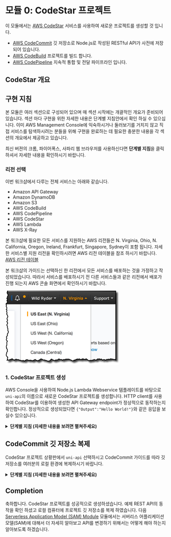 <!-- $theme: default -->

# 모듈 0: CodeStar 프로젝트

이 모듈에서는 [AWS CodeStar](https://aws.amazon.com/codestar/) 서비스를 사용하여 새로운 프로젝트를 생성할 것 입니다.

* [AWS CodeCommit](https://aws.amazon.com/codecommit/) 깃 저장소로 Node.js로 작성된 RESTful API가 사전에 저장되어 있습니다.
* [AWS CodeBuild](https://aws.amazon.com/codebuild/) 프로젝트를 빌드 합니다.
* [AWS CodePipeline](https://aws.amazon.com/codepipeline/) 지속적 통합 및 전달 파이프라인 입니다.
 
## CodeStar 개요

<insert here>

## 구현 지침

본 모듈은 여러 섹션으로 구성되어 있으며 매 섹션 시작에는 개괄적인 개요가 준비되어 있습니다. 섹션 마다 구현을 위한 자세한 내용은 단계별 지침안에서 확인 하실 수 있으십니다. 이미 AWS Management Console에 익숙하시거나 둘러보기를 거치지 않고 직접 서비스를 탐색하시려는 분들을 위해 구현을 완료하는 데 필요한 충분한 내용을 각 섹션의 개요에서 제공하고 있습니다.

최신 버젼의 크롬, 파이어폭스, 사파리 웹 브라우저를 사용하신다면 **단계별 지침**을 클릭하셔서 자세한 내용을 확인하시기 바랍니다.

### 리전 선택

이번 워크샵에서 다루는 전체 서비스는 아래와 같습니다. 

- Amazon API Gateway
- Amazon DynamoDB
- Amazon S3
- AWS CodeBuild
- AWS CodePipeline
- AWS CodeStar 
- AWS Lambda
- AWS X-Ray

본 워크샵에 필요한 모든 서비스를 지원하는 AWS 리전들은 N. Virginia, Ohio, N. California, Oregon, Ireland, Frankfurt, Singapore, Sydney이 포함 됩니다. 자세한 서비스별 지원 리전을 확인하시려면 AWS 리전 테이블을 참조 하시기 바랍니다. [AWS 리전 테이블](https://aws.amazon.com/about-aws/global-infrastructure/regional-product-services/) 

본 워크샵의 가이드는 선택하신 한 리전에서 모든 서비스를 배포하는 것을 가정하고 작성되었습니다. 따라서 서비스를 배포하시기 전 다른 서비스들과 같은 리전에서 배포가 진행 되는지 AWS 콘솔 화면에서 확인하시기 바랍니다.

![Region selection screenshot](images/region-selection.png)

### 1. CodeStar 프로젝트 생성

AWS Console을 사용하여 Node.js Lambda Webservice 템플레이트를 바탕으로 `uni-api`의 이름으로 새로운 CodeStar 프로젝트를 생성합니다. HTTP client를 사용하여 CodeStar를 이용하여 생성한 API Gateway endpoint가 정상적으로 동작하는지 확인합니다. 정상적으로 생성되었다면 `{"Output":"Hello World!"}`와 같은 응답을 보실수 있으십니다.

<details>
<summary><strong>단계별 지침 (자세한 내용을 보려면 펼쳐주세요)</strong></summary><p>

1. AWS Management 콘솔에서 **Services**를 선택한 다음 Developer Tools 섹션에서 **CodeStar** 를 선택하십시오.

1. 만약에 이전에 CodeStar 프로젝트를 사용하셨다면 4단계로 넘어가 주시기 바랍니다. 처음 CodeStar 프로젝트를 생성하시는 경우에는 아래와 같은 환영 메시지 화면을 보실수 있으십니다. **Start a project** 버튼을 클릭하여 다음 단계로 진행하시기 바랍니다.

    ![CodeStar 1](images/codestar-1.png)

1. 처음 CodeStar 프로젝트를 생성하시는 경우에는 아래 그림과 같이 CodeStar를 사용하는데 있어서 CodeCommit repositories, CodePipeline pipelines, CodeBuild와 같이 필요한 자원들을 AWS가 사용자를 대신해서 생성하는 역활을 생성을 허락 하는 것에 대한 확인 메시지를 보실수 있으십니다. **Yes, create role** 버튼을 클릭하여 다음 단계로 진행하시기 바랍니다.

    ![CodeStar 2](images/codestar-2.png)

1. 만약에 이전에 CodeStar 프로젝트를 사용하셨다면 프로젝트 리스트를 보실 수 있으십니다. **Create a new project** 버튼을 클릭하여 다음 단계로 넘어시기 바랍니다.

    ![CodeStar 3](images/codestar-3.png)

1. CodeStar 프로젝트 범위를  **Web service**, **Node.js**, **AWS Lambda** 왼쪽 네비게이션에서 선택하시기 바랍니다. 정상적으로 선택을 하셨다면 프로젝트 템플레이트 선택 옵션이 **Express.js** AWS Lambda를 사용하는 웹서비스를 보실 수 있으십니다. **Express.js**를 선택하여 다음 단계로 진행하시기 바랍니다.

    ![CodeStar 4](images/codestar-4.png)

1.  **Project name**에 `uni-api`를 입력하시고 우측 하단의 **Create Project** 버튼을 클릭하여 다음 단계로 진행하시기 바랍니다.

    ![CodeStar 5](images/codestar-5.png)

1.  **Display Name**에 이름을 입력하시고 **Email**을 확인하시기 바랍니다. 입력란에는 아래 그림과는 다른 여러분의 IAM 사용자 계정 정보가 보여야 합니다. 모두 작성하셨다면 우측 하단의 **Next** 버튼을 클릭하여 다음 단계로 진행하시기 바랍니다.

    ![CodeStar 6](images/codestar-6.png)

1. 다음 화면에서는 프로젝트 코드를 어떻게 수정할 것인지 문의하는 화면을 보실 수 있으십니다. 이 설정화면은 뒤의 섹션에서 다시 설정을 할 것입니다. 지금은 우측 하단의 **Skip** 버튼을 클릭하여 다음 단계로 진행하시기 바랍니다.

    ![CodeStar 7](images/codestar-7.png)

1. 여러분의 CodeStar 프로젝트 project 상황판을 보실수 있으십니다. 새로운 프로젝트를 생성한 뒤에는 CodeStar가 프로젝트에 필요한 CodeCommit, CodeBuild, CodePipeline 및 추가로 선택한 템플레이트에 필요한 자원들을 생성하는데 약간의 시간이 소요됩니다. 우측 상단의 진행율 상태가 100%가 되면 프로젝트 생성단계가 완료되었습니다. 

    ![CodeStar 8](images/codestar-8.png)

1. 생성단계가 완료가 되면 자동적으로 프로젝트 생성후 첫번째 CodePipeline을 실행합니다. CodePipeline은 3 단계로 이루어져 있습니다. 

    * Source stage: 소스 코드가 CodeCommit 저장소로 부터 복사 됩니다.
    * Build stage: CodeBuild 프로젝트는 buildspec.yml 파일에 정의된 명령들을 수행하여 소스코드로 부터 배포가능한 컴파일된 결과물을 생성합니다. 이 실습의 경우 서버리스 어플리케이션 모델 (Serverless Application Model (SAM))이 생성 됩니다.
    * Deploy stage: CloudFormation을 사용하여 배포가능한 SAM 결과물이 해당 Lambda 함수 및 API Gateway 환경에 배포 됩니다. 

    모든 단계가 완료되면 API Gateway **Application endpoint** 접근 가능한 종단이 상황판에 표시가 됩니다. 

    ![CodeStar 9](images/codestar-9.png)

1. **Application endpoint** 를 열어 `{"Output":"Hello World!"}` 응답 메시지를 확인하시기 바랍니다.

    ![CodeStar 10](images/codestar-10.png)

1. 축하합니다. CodeStar를 사용하여 서버리스 웹 서비스 프로젝트를 성공적으로 생성하였습니다. 다음 섹션에서는 깃 클라이언트를 사용하여 여러분의 로컬 컴퓨터로 프로젝트를 복제 하도록 하겠습니다.

</p></details>

## CodeCommit 깃 저장소 복제

CodeStar 프로젝트 상황판에서 `uni-api` 선택하시고 CodeCommit 가이드를 따라 깃 저장소를 여러분의 로컬 환경에 복제하시기 바랍니다.

<details>
<summary><strong>단계별 지침 (자세한 내용을 보려면 펼쳐주세요)</strong></summary><p>

1. CodeStar 프로젝트 상황판의 우측 상단의 **Connect Tools** 버튼을 클릭 하시기 바랍니다.

    ![CodeStar 11](images/codestar-11.png)
    
    만약에 이전에 CodeStar 프로젝트를 사용하셨다면  **Connect** 버튼이 좌측 하단 **Commit** 부분에도 있습니다.
    
    ![CodeStar 11](images/codestar-11b.png)
    
1. **Visual Studio**, **Eclipse**, **Command line tools**을 이용하여 CodeCommit 저장소를 복제하는 가이드를 보실 수 있습니다. 운영체제별 **macOS**, **Windows**, **Linux** 및 **HTTPS**, **SSH**와 같은 접근 방식에 따른 가이드를 제공하고 있습니다. 가이드를 따라서 깃 저장소를 여러분의 로컬 컴퓨터에 복제하시기 바랍니다.

    ![CodeStar 12](images/codestar-12.png)

1. 축하합니다. `uni-api` 프로젝트를 로컬 컴퓨터에 복제를 완료 하였습니다. 다음 모듈에서는 로컬에서 소스코드 수정을 및 커밋을 하고 프로젝트 깃 저장소에 푸쉬를 하여 자동으로 프로젝트의 지속적 통합 및 전달 파이프라인을 실행 하도록 하겠습니다.

</p></details>

## Completion

축하합니다. CodeStar 프로젝트를 성공적으로 생성하셨습니다. 예제 REST API의 동작을 확인 하셨고 로컬 컴퓨터에 프로젝트 깃 저장소를 복제 하였습니다. 다음 [Serverless Application Model (SAM) Module](../1_ServerlessApplicationModel) 모듈에서는 서버리스 어플리케이션 모델(SAM)에 대해서 더 자세히 알아보고 API를 변경하기 위해서는 어떻게 해야 하는지 알아보도록 하겠습니다.
